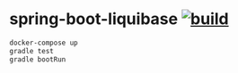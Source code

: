 # spring-boot-liquibase [![build](https://travis-ci.org/daggerok/spring-boot-liquibase.svg?branch=master)](https://travis-ci.org/daggerok/spring-boot-liquibase)


```bash
docker-compose up
gradle test
gradle bootRun
```
